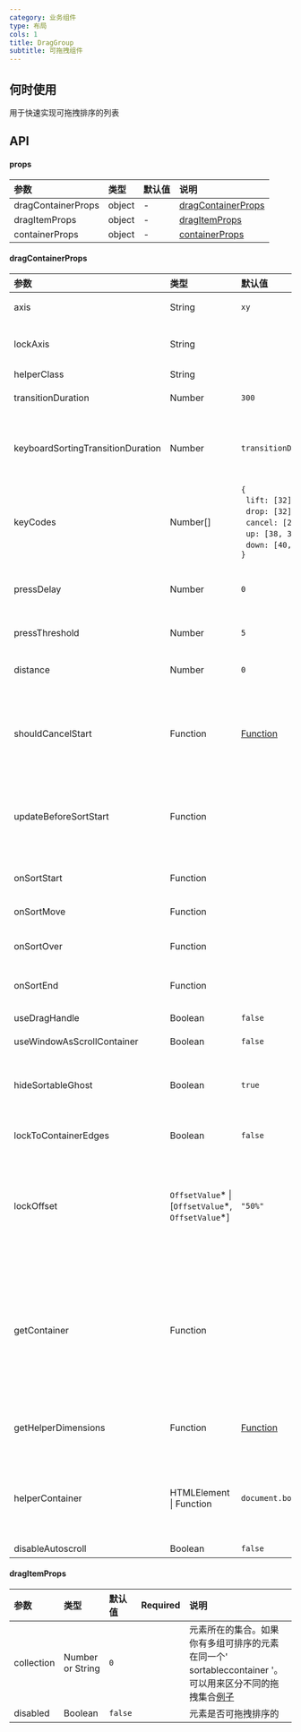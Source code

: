 ```yaml
---
category: 业务组件
type: 布局
cols: 1
title: DragGroup
subtitle: 可拖拽组件
---
```



## 何时使用
用于快速实现可拖拽排序的列表

## API 

#### props

| 参数                          | 类型                                                      | 默认值                                                                                                        | 说明                                                                                                                                                                                                                                                                                                                                                                                                                                                            |
| :-------------------------------- | :-------------------------------------------------------- | :------------------------------------------------------------------------------------------------------------- | :--------------------------------------------------------------------------------------------------------------------------------------------------------------------------------------------------------------------------------------------------------------------------------------------------------------------------------------------------------------------------------------------------------------------------------------------------------------------- |
| dragContainerProps                  | object                                | -                        | [dragContainerProps](#dragContainerProps)            |
| dragItemProps                       | object                                | -                        | [dragItemProps](#dragItemProps)  |
| containerProps                      | object                                | -                        | [containerProps](#containerProps)  |

#### dragContainerProps

| 参数                          | 类型                                                      | 默认值                                                                                                        | 说明                                                                                                                                                                                                                                                                                                                                                                                                                                                            |
| :-------------------------------- | :-------------------------------------------------------- | :------------------------------------------------------------------------------------------------------------- | :--------------------------------------------------------------------------------------------------------------------------------------------------------------------------------------------------------------------------------------------------------------------------------------------------------------------------------------------------------------------------------------------------------------------------------------------------------------------- |
| axis                              | String                                                    | `xy`                                                                                                            | 可以水平、垂直或在网格中排序。可能的值:' x '， ' y '或' xy '                                                                                                                                                                                                                                                           |
| lockAxis                          | String                                                    |                                                                                                                | 可以在排序时将移动锁定到一个轴上。这在HTML5的拖放中是不可能实现的。可选值:' x '或' y '。                                                                                                                                                                                                                              |
| helperClass                       | String                                                    |                                                                                                                | 自定义类名                                                                                                                                                                                                                                                                                                     |
| transitionDuration                | Number                                                    | `300`                                                                                                          | 元素移动位置时的转换持续时间。如果你想禁用过渡，将它设置为“0”                                                                                                                                                                                                                                                                                       |
| keyboardSortingTransitionDuration | Number                                                    | `transitionDuration`                                                                                           | 在键盘排序期间，助手被转移时的转换持续时间。如果你想禁用键盘排序助手的过渡，请将此设置为“0”。如果未定义，默认为' transitionDuration '的值                                                                                                                                                                              |
| keyCodes                           | Number[]                                            | `{`<br/>&nbsp;&nbsp;`lift: [32],`<br/>&nbsp;&nbsp;`drop: [32],`<br/>&nbsp;&nbsp;`cancel: [27],`<br/>&nbsp;&nbsp;`up: [38, 37],`<br/>&nbsp;&nbsp;`down: [40, 39]`<br/>`}`                                                                                                                        | 包含每个键盘可访问操作的键码数组的对象。                                                                                                                                                                                                      |
| pressDelay                        | Number                                                    | `0`                                                                                                            | 如果您希望元素在被按下一段时间后才变得可排序，请更改此属性。移动设备的一个合理的默认值是‘200’。不能与“distance”一起使用。                                                                                                                                 |
| pressThreshold                    | Number                                                    | `5`                                                                                                            | 在忽略a press event之前，可以容忍的移动像素数                                                                                                                                                                                                                                                                                                                                    |
| distance                          | Number                                                    | `0`                                                                                                            | 设置拖动一定数量的像素后才变得可排序。不能与' pressDelay '道具一起使用。                                                                                                                                                                                                                                                       |
| shouldCancelStart                 | Function                                                  | [Function](https://github.com/clauderic/react-sortable-hoc/blob/master/src/SortableContainer/index.js#L48)     | 这个函数在排序开始之前被调用，并且可以用于在排序开始之前以编程方式取消排序。默认情况下，如果事件目标是' input '， ' textarea '， ' select '， ' option '或' button '，它将取消排序。                                                                                                                                                                                                         |
| updateBeforeSortStart             | Function                                                  |                                                                                                                | 这个函数在排序开始之前被调用。它可以返回一个promise，允许你在排序开始之前运行异步更新(比如' setState ')。' function({node, index, collection, isKeySorting}， event) '                                                                                                                                                                                                     |
| onSortStart                       | Function                                                  |                                                                                                                | 当排序开始时调用的回调。' function({node, index, collection, isKeySorting}， event) '                                                                                                                                                                                                                                                                               |
| onSortMove                        | Function                                                  |                                                                                                                | 当光标移动时，排序期间调用的回调 `function(event)`                                                                                                                                                                                                                                                                                                                                                                                         |
| onSortOver                        | Function                                                  |                                                                                                                | 当移动到一个项目时调用的回调。 `function({index, oldIndex, newIndex, collection, isKeySorting}, e)`                                                                                                                                                                                                                                                                                                                                                |
| onSortEnd                         | Function                                                  |                                                                                                                | 排序结束时调用的回调。 `function({oldIndex, newIndex, collection, isKeySorting}, e)`                                                                                                                                                                                                                                                                                                                                                              |
| useDragHandle                     | Boolean                                                   | `false`                                                                                                        | 如果你使用的是" SortableHandle " HOC，将其设为" true "                                                                                                                                                                                                                                                                                                                                              |
| useWindowAsScrollContainer        | Boolean                                                   | `false`                                                                                                        | 可以将window设置为滚动容器                                                                                                                                                                                                                                                                                                                                 |
| hideSortableGhost                 | Boolean                                                   | `true`                                                                                                         | 是否自动隐藏重影元素。默认情况下，为了方便起见，React Sortable List会自动隐藏当前正在排序的元素。如果您想应用自己的样式，则将此设置为false。                                                                                                                                                                       |
| lockToContainerEdges              | Boolean                                                   | `false`                                                                                                        | 您可以将可排序元素的移动锁定到它的父元素 `SortableContainer`                                                                                                                                                                                                                                                                                                                                                                                       |
| lockOffset                        | `OffsetValue`\* &#124; [`OffsetValue`\*, `OffsetValue`\*] | `"50%"`                                                                                                        | 当' locktocontaineredges '被设置为' true '时，这将控制sortable helper和它的父类' sortableccontainer '的顶部/底部边缘之间的偏移距离。百分比值相对于当前排序的项目的高度。如果你想指定不同的行为锁定到容器的_top_和_bottom_，你也可以传入一个数组(例如:' ["0%"，"100%"]').                                             |
| getContainer                      | Function                                                  |                                                                                                                | 返回可滚动容器元素的可选函数。该属性默认为“SortableContainer”元素本身，或者(如果“useWindowAsScrollContainer”为true)窗口。使用此函数指定一个自定义容器对象(例如，这对于与某些第三方组件(如' FlexTable ')集成很有用)。这个函数被传递了一个参数(' wrappedInstance ' React元素)，它将返回一个DOM元素。|
| getHelperDimensions               | Function                                                  | [Function](https://github.com/clauderic/react-sortable-hoc/blob/master/src/SortableContainer/index.js#L74-L77) | 可选的' function({node, index, collection}) '，应该返回SortableHelper的计算维度。详情请参阅[default implementation](https://github.com/clauderic/react-sortable-hoc/blob/master/src/SortableContainer/defaultGetHelperDimensions.js)                                                                                                                                                                                                    |
| helperContainer                   | HTMLElement &#124; Function                               | `document.body`                                                                                                | 默认情况下，克隆的可排序助手被追加到文档主体。使用此道具指定要追加的可排序克隆的不同容器。接受' HTMLElement '或返回' HTMLElement '的函数，该函数将在排序开始之前被调用                                                                                                                                            |
| disableAutoscroll                 | Boolean                                                   | `false`                                                                                                        | 在拖动时禁用自动滚动  

#### dragItemProps

| 参数   | 类型            | 默认值 | Required | 说明                                                                                                                                                                                                                               |
| :--------- | :--------------- | :------ | :-------: | :---------------------------------------------------------------------------------------------------------------------------------------------------------------------------------------------------------------------------------------- |
| collection | Number or String | `0`     |           | 元素所在的集合。如果你有多组可排序的元素在同一个' sortableccontainer '。可以用来区分不同的拖拽集合[例子](http://clauderic.github.io/react-sortable-hoc/#/basic-configuration/multiple-lists) |
| disabled   | Boolean          | `false` |           | 元素是否可拖拽排序的                                                                                                                                                            |